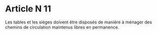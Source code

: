 # Article N 11

Les tables et les sièges doivent être disposés de manière à ménager des chemins de circulation maintenus libres en permanence.
